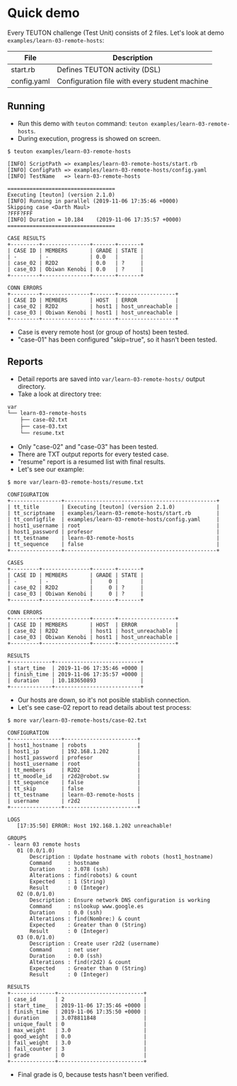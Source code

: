 
# Quick demo

Every TEUTON challenge (Test Unit) consists of 2 files.
Let's look at demo `examples/learn-03-remote-hosts`:

| File        | Description                   |
| ----------- | ----------------------------- |
| start.rb    | Defines TEUTON activity (DSL) |
| config.yaml | Configuration file with every student machine |

## Running

* Run this demo with `teuton` command: `teuton examples/learn-03-remote-hosts`.
* During execution, progress is showed on screen.

```
$ teuton examples/learn-03-remote-hosts

[INFO] ScriptPath => examples/learn-03-remote-hosts/start.rb
[INFO] ConfigPath => examples/learn-03-remote-hosts/config.yaml
[INFO] TestName   => learn-03-remote-hosts

==================================
Executing [teuton] (version 2.1.0)
[INFO] Running in parallel (2019-11-06 17:35:46 +0000)
Skipping case <Darth Maul>
?FFF?FFF
[INFO] Duration = 10.184    (2019-11-06 17:35:57 +0000)
==================================

CASE RESULTS
+---------+---------------+-------+-------+
| CASE ID | MEMBERS       | GRADE | STATE |
| -       | -             | 0.0   |       |
| case_02 | R2D2          | 0.0   | ?     |
| case_03 | Obiwan Kenobi | 0.0   | ?     |
+---------+---------------+-------+-------+

CONN ERRORS
+---------+---------------+-------+------------------+
| CASE ID | MEMBERS       | HOST  | ERROR            |
| case_02 | R2D2          | host1 | host_unreachable |
| case_03 | Obiwan Kenobi | host1 | host_unreachable |
+---------+---------------+-------+------------------+
```

* Case is every remote host (or group of hosts) been tested.
* "case-01" has been configured "skip=true", so it hasn't been tested.

## Reports

* Detail reports are saved into `var/learn-03-remote-hosts/` output directory.
* Take a look at directory tree:

```bash
var
└── learn-03-remote-hosts
    ├── case-02.txt
    ├── case-03.txt
    └── resume.txt
```

* Only "case-02" and "case-03" has been tested.
* There are TXT output reports for every tested case.
* "resume" report is a resumed list with final results.
* Let's see our example:

```
$ more var/learn-03-remote-hosts/resume.txt

CONFIGURATION
+----------------+------------------------------------------------+
| tt_title       | Executing [teuton] (version 2.1.0)             |
| tt_scriptname  | examples/learn-03-remote-hosts/start.rb        |
| tt_configfile  | examples/learn-03-remote-hosts/config.yaml     |
| host1_username | root                                           |
| host1_password | profesor                                       |
| tt_testname    | learn-03-remote-hosts                          |
| tt_sequence    | false                                          |
+----------------+------------------------------------------------+

CASES
+---------+---------------+-------+-------+
| CASE ID | MEMBERS       | GRADE | STATE |
| -       | -             |     0 |       |
| case_02 | R2D2          |     0 | ?     |
| case_03 | Obiwan Kenobi |     0 | ?     |
+---------+---------------+-------+-------+

CONN ERRORS
+---------+---------------+-------+------------------+
| CASE ID | MEMBERS       | HOST  | ERROR            |
| case_02 | R2D2          | host1 | host_unreachable |
| case_03 | Obiwan Kenobi | host1 | host_unreachable |
+---------+---------------+-------+------------------+

RESULTS
+-------------+---------------------------+
| start_time  | 2019-11-06 17:35:46 +0000 |
| finish_time | 2019-11-06 17:35:57 +0000 |
| duration    | 10.183650893              |
+-------------+---------------------------+
```

* Our hosts are down, so it's not posible stablish connection.
* Let's see case-02 report to read details about test process:

```
$ more var/learn-03-remote-hosts/case-02.txt

CONFIGURATION
+----------------+-----------------------+
| host1_hostname | robots                |
| host1_ip       | 192.168.1.202         |
| host1_password | profesor              |
| host1_username | root                  |
| tt_members     | R2D2                  |
| tt_moodle_id   | r2d2@robot.sw         |
| tt_sequence    | false                 |
| tt_skip        | false                 |
| tt_testname    | learn-03-remote-hosts |
| username       | r2d2                  |
+----------------+-----------------------+

LOGS
   [17:35:50] ERROR: Host 192.168.1.202 unreachable!

GROUPS
- learn 03 remote hosts
   01 (0.0/1.0)
       Description : Update hostname with robots (host1_hostname)
       Command     : hostname
       Duration    : 3.078 (ssh)
       Alterations : find(robots) & count
       Expected    : 1 (String)
       Result      : 0 (Integer)
   02 (0.0/1.0)
       Description : Ensure network DNS configuration is working
       Command     : nslookup www.google.es
       Duration    : 0.0 (ssh)
       Alterations : find(Nombre:) & count
       Expected    : Greater than 0 (String)
       Result      : 0 (Integer)
   03 (0.0/1.0)
       Description : Create user r2d2 (username)
       Command     : net user
       Duration    : 0.0 (ssh)
       Alterations : find(r2d2) & count
       Expected    : Greater than 0 (String)
       Result      : 0 (Integer)

RESULTS
+--------------+---------------------------+
| case_id      | 2                         |
| start_time_  | 2019-11-06 17:35:46 +0000 |
| finish_time  | 2019-11-06 17:35:50 +0000 |
| duration     | 3.078811848               |
| unique_fault | 0                         |
| max_weight   | 3.0                       |
| good_weight  | 0.0                       |
| fail_weight  | 3.0                       |
| fail_counter | 3                         |
| grade        | 0                         |
+--------------+---------------------------+
```

* Final grade is 0, because tests hasn't been verified.
